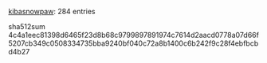 [kibasnowpaw](https://github.com/kibasnowpaw): 284 entries

sha512sum 4c4a1eec81398d6465f23d8b68c9799897891974c7614d2aacd0778a07d66f5207cb349c0508334735bba9240bf040c72a8b1400c6b242f9c28f4ebfbcbd4b27
